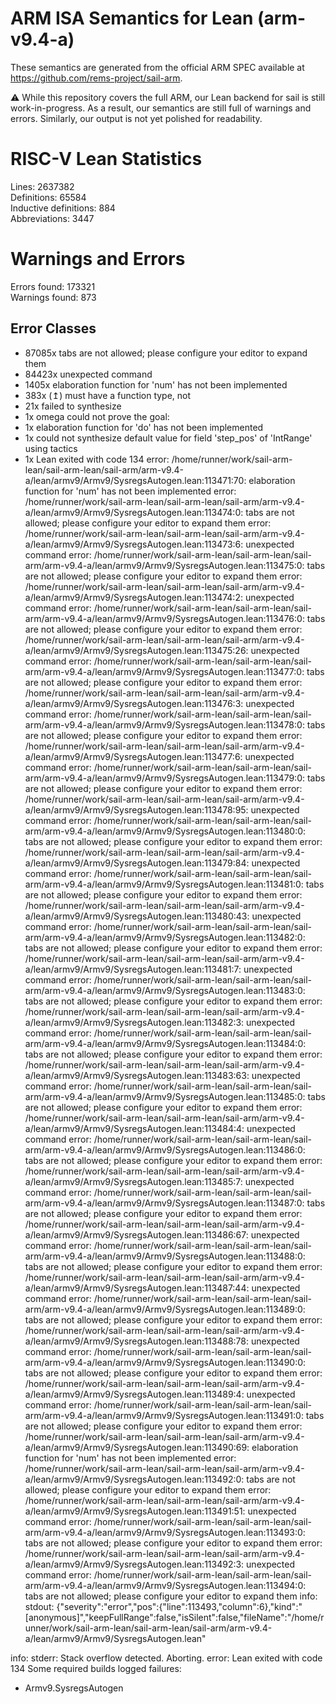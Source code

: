 # ARM ISA Semantics for Lean (arm-v9.4-a)

These semantics are generated from the official ARM SPEC available at
https://github.com/rems-project/sail-arm.

⚠️ While this repository covers the full ARM, our Lean backend for sail
is still work-in-progress. As a result, our semantics are still full of warnings
and errors. Similarly, our output is not yet polished for readability.
# RISC-V Lean Statistics

Lines: 2637382  
Definitions: 65584  
Inductive definitions: 884  
Abbreviations: 3447  

# Warnings and Errors

Errors found: 173321  
Warnings found: 873  

## Error Classes

- 87085x tabs are not allowed; please configure your editor to expand them
- 84423x unexpected command
- 1405x elaboration function for 'num' has not been implemented
- 383x (↥) must have a function type, not
- 21x failed to synthesize
- 1x omega could not prove the goal:
- 1x elaboration function for 'do' has not been implemented
- 1x could not synthesize default value for field 'step_pos' of 'IntRange' using tactics
- 1x Lean exited with code 134
error: /home/runner/work/sail-arm-lean/sail-arm-lean/sail-arm/arm-v9.4-a/lean/armv9/Armv9/SysregsAutogen.lean:113471:70: elaboration function for 'num' has not been implemented
error: /home/runner/work/sail-arm-lean/sail-arm-lean/sail-arm/arm-v9.4-a/lean/armv9/Armv9/SysregsAutogen.lean:113474:0: tabs are not allowed; please configure your editor to expand them
error: /home/runner/work/sail-arm-lean/sail-arm-lean/sail-arm/arm-v9.4-a/lean/armv9/Armv9/SysregsAutogen.lean:113473:6: unexpected command
error: /home/runner/work/sail-arm-lean/sail-arm-lean/sail-arm/arm-v9.4-a/lean/armv9/Armv9/SysregsAutogen.lean:113475:0: tabs are not allowed; please configure your editor to expand them
error: /home/runner/work/sail-arm-lean/sail-arm-lean/sail-arm/arm-v9.4-a/lean/armv9/Armv9/SysregsAutogen.lean:113474:2: unexpected command
error: /home/runner/work/sail-arm-lean/sail-arm-lean/sail-arm/arm-v9.4-a/lean/armv9/Armv9/SysregsAutogen.lean:113476:0: tabs are not allowed; please configure your editor to expand them
error: /home/runner/work/sail-arm-lean/sail-arm-lean/sail-arm/arm-v9.4-a/lean/armv9/Armv9/SysregsAutogen.lean:113475:26: unexpected command
error: /home/runner/work/sail-arm-lean/sail-arm-lean/sail-arm/arm-v9.4-a/lean/armv9/Armv9/SysregsAutogen.lean:113477:0: tabs are not allowed; please configure your editor to expand them
error: /home/runner/work/sail-arm-lean/sail-arm-lean/sail-arm/arm-v9.4-a/lean/armv9/Armv9/SysregsAutogen.lean:113476:3: unexpected command
error: /home/runner/work/sail-arm-lean/sail-arm-lean/sail-arm/arm-v9.4-a/lean/armv9/Armv9/SysregsAutogen.lean:113478:0: tabs are not allowed; please configure your editor to expand them
error: /home/runner/work/sail-arm-lean/sail-arm-lean/sail-arm/arm-v9.4-a/lean/armv9/Armv9/SysregsAutogen.lean:113477:6: unexpected command
error: /home/runner/work/sail-arm-lean/sail-arm-lean/sail-arm/arm-v9.4-a/lean/armv9/Armv9/SysregsAutogen.lean:113479:0: tabs are not allowed; please configure your editor to expand them
error: /home/runner/work/sail-arm-lean/sail-arm-lean/sail-arm/arm-v9.4-a/lean/armv9/Armv9/SysregsAutogen.lean:113478:95: unexpected command
error: /home/runner/work/sail-arm-lean/sail-arm-lean/sail-arm/arm-v9.4-a/lean/armv9/Armv9/SysregsAutogen.lean:113480:0: tabs are not allowed; please configure your editor to expand them
error: /home/runner/work/sail-arm-lean/sail-arm-lean/sail-arm/arm-v9.4-a/lean/armv9/Armv9/SysregsAutogen.lean:113479:84: unexpected command
error: /home/runner/work/sail-arm-lean/sail-arm-lean/sail-arm/arm-v9.4-a/lean/armv9/Armv9/SysregsAutogen.lean:113481:0: tabs are not allowed; please configure your editor to expand them
error: /home/runner/work/sail-arm-lean/sail-arm-lean/sail-arm/arm-v9.4-a/lean/armv9/Armv9/SysregsAutogen.lean:113480:43: unexpected command
error: /home/runner/work/sail-arm-lean/sail-arm-lean/sail-arm/arm-v9.4-a/lean/armv9/Armv9/SysregsAutogen.lean:113482:0: tabs are not allowed; please configure your editor to expand them
error: /home/runner/work/sail-arm-lean/sail-arm-lean/sail-arm/arm-v9.4-a/lean/armv9/Armv9/SysregsAutogen.lean:113481:7: unexpected command
error: /home/runner/work/sail-arm-lean/sail-arm-lean/sail-arm/arm-v9.4-a/lean/armv9/Armv9/SysregsAutogen.lean:113483:0: tabs are not allowed; please configure your editor to expand them
error: /home/runner/work/sail-arm-lean/sail-arm-lean/sail-arm/arm-v9.4-a/lean/armv9/Armv9/SysregsAutogen.lean:113482:3: unexpected command
error: /home/runner/work/sail-arm-lean/sail-arm-lean/sail-arm/arm-v9.4-a/lean/armv9/Armv9/SysregsAutogen.lean:113484:0: tabs are not allowed; please configure your editor to expand them
error: /home/runner/work/sail-arm-lean/sail-arm-lean/sail-arm/arm-v9.4-a/lean/armv9/Armv9/SysregsAutogen.lean:113483:63: unexpected command
error: /home/runner/work/sail-arm-lean/sail-arm-lean/sail-arm/arm-v9.4-a/lean/armv9/Armv9/SysregsAutogen.lean:113485:0: tabs are not allowed; please configure your editor to expand them
error: /home/runner/work/sail-arm-lean/sail-arm-lean/sail-arm/arm-v9.4-a/lean/armv9/Armv9/SysregsAutogen.lean:113484:4: unexpected command
error: /home/runner/work/sail-arm-lean/sail-arm-lean/sail-arm/arm-v9.4-a/lean/armv9/Armv9/SysregsAutogen.lean:113486:0: tabs are not allowed; please configure your editor to expand them
error: /home/runner/work/sail-arm-lean/sail-arm-lean/sail-arm/arm-v9.4-a/lean/armv9/Armv9/SysregsAutogen.lean:113485:7: unexpected command
error: /home/runner/work/sail-arm-lean/sail-arm-lean/sail-arm/arm-v9.4-a/lean/armv9/Armv9/SysregsAutogen.lean:113487:0: tabs are not allowed; please configure your editor to expand them
error: /home/runner/work/sail-arm-lean/sail-arm-lean/sail-arm/arm-v9.4-a/lean/armv9/Armv9/SysregsAutogen.lean:113486:67: unexpected command
error: /home/runner/work/sail-arm-lean/sail-arm-lean/sail-arm/arm-v9.4-a/lean/armv9/Armv9/SysregsAutogen.lean:113488:0: tabs are not allowed; please configure your editor to expand them
error: /home/runner/work/sail-arm-lean/sail-arm-lean/sail-arm/arm-v9.4-a/lean/armv9/Armv9/SysregsAutogen.lean:113487:44: unexpected command
error: /home/runner/work/sail-arm-lean/sail-arm-lean/sail-arm/arm-v9.4-a/lean/armv9/Armv9/SysregsAutogen.lean:113489:0: tabs are not allowed; please configure your editor to expand them
error: /home/runner/work/sail-arm-lean/sail-arm-lean/sail-arm/arm-v9.4-a/lean/armv9/Armv9/SysregsAutogen.lean:113488:78: unexpected command
error: /home/runner/work/sail-arm-lean/sail-arm-lean/sail-arm/arm-v9.4-a/lean/armv9/Armv9/SysregsAutogen.lean:113490:0: tabs are not allowed; please configure your editor to expand them
error: /home/runner/work/sail-arm-lean/sail-arm-lean/sail-arm/arm-v9.4-a/lean/armv9/Armv9/SysregsAutogen.lean:113489:4: unexpected command
error: /home/runner/work/sail-arm-lean/sail-arm-lean/sail-arm/arm-v9.4-a/lean/armv9/Armv9/SysregsAutogen.lean:113491:0: tabs are not allowed; please configure your editor to expand them
error: /home/runner/work/sail-arm-lean/sail-arm-lean/sail-arm/arm-v9.4-a/lean/armv9/Armv9/SysregsAutogen.lean:113490:69: elaboration function for 'num' has not been implemented
error: /home/runner/work/sail-arm-lean/sail-arm-lean/sail-arm/arm-v9.4-a/lean/armv9/Armv9/SysregsAutogen.lean:113492:0: tabs are not allowed; please configure your editor to expand them
error: /home/runner/work/sail-arm-lean/sail-arm-lean/sail-arm/arm-v9.4-a/lean/armv9/Armv9/SysregsAutogen.lean:113491:51: unexpected command
error: /home/runner/work/sail-arm-lean/sail-arm-lean/sail-arm/arm-v9.4-a/lean/armv9/Armv9/SysregsAutogen.lean:113493:0: tabs are not allowed; please configure your editor to expand them
error: /home/runner/work/sail-arm-lean/sail-arm-lean/sail-arm/arm-v9.4-a/lean/armv9/Armv9/SysregsAutogen.lean:113492:3: unexpected command
error: /home/runner/work/sail-arm-lean/sail-arm-lean/sail-arm/arm-v9.4-a/lean/armv9/Armv9/SysregsAutogen.lean:113494:0: tabs are not allowed; please configure your editor to expand them
info: stdout:
{"severity":"error","pos":{"line":113493,"column":6},"kind":"[anonymous]","keepFullRange":false,"isSilent":false,"fileName":"/home/runner/work/sail-arm-lean/sail-arm-lean/sail-arm/arm-v9.4-a/lean/armv9/Armv9/SysregsAutogen.lean"

info: stderr:
Stack overflow detected. Aborting.
error: Lean exited with code 134
Some required builds logged failures:
- Armv9.SysregsAutogen
